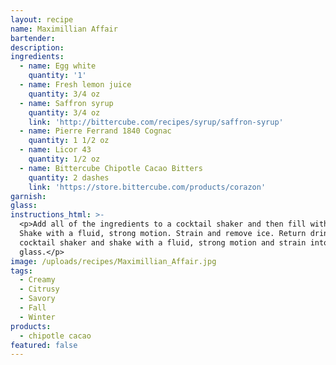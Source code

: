 ```yaml
---
layout: recipe
name: Maximillian Affair
bartender:
description:
ingredients:
  - name: Egg white
    quantity: '1'
  - name: Fresh lemon juice
    quantity: 3/4 oz
  - name: Saffron syrup
    quantity: 3/4 oz
    link: 'http://bittercube.com/recipes/syrup/saffron-syrup'
  - name: Pierre Ferrand 1840 Cognac
    quantity: 1 1/2 oz
  - name: Licor 43
    quantity: 1/2 oz
  - name: Bittercube Chipotle Cacao Bitters
    quantity: 2 dashes
    link: 'https://store.bittercube.com/products/corazon'
garnish:
glass:
instructions_html: >-
  <p>Add all of the ingredients to a cocktail shaker and then fill with ice.
  Shake with a fluid, strong motion. Strain and remove ice. Return drink to
  cocktail shaker and shake with a fluid, strong motion and strain into cocktail
  glass.</p>
image: /uploads/recipes/Maximillian_Affair.jpg
tags:
  - Creamy
  - Citrusy
  - Savory
  - Fall
  - Winter
products:
  - chipotle cacao
featured: false
---
```



